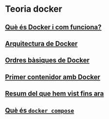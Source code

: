 # Teoria docker

## [Què és Docker i com funciona?](./files/teo-docker-01-intro.md)

## [Arquitectura de Docker](./files/teo-docker-02-arquitectura.md)

## [Ordres bàsiques de Docker](./files/teo-docker-03-ordres-basiques.md)

## [Primer contenidor amb Docker](./files/teo-docker-04-primer-contenidor-amb-docker.md)

## [Resum del que hem vist fins ara](./files/teo-docker-05-resum-del-vist-fins-ara.md)

## [Què és **```docker compose```**](./files/teo-docker-06-docker-compose.md)

<!-- ## [Primer contenidor amb *Wordpress*](./files/teo-docker-05-contenidor-amb-wordpress.md) -->
